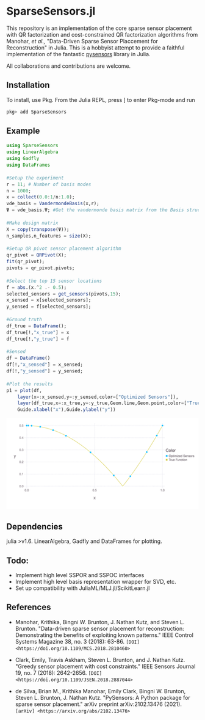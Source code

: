 # SparseSensors.jl
   
   This repository is an implementation of the core sparse sensor placement with QR factorization and cost-constrained QR factorization algorithms from Manohar, _et al.,_ "Data-Driven Sparse Sensor Placcement for Reconstruction" in Julia. This is a hobbyist attempt to provide a faithful implementation of the fantastic [pysensors](https://github.com/dynamicslab/pysensors) library in Julia. 
   
   All collaborations and contributions are welcome.
   
   
   
   ## Installation
   To install, use Pkg. From the Julia REPL, press ] to enter Pkg-mode and run
   ```julia
   pkg> add SparseSensors
   ```
   
   ## Example
   
   ```julia
   using SparseSensors
   using LinearAlgebra
   using Gadfly
   using DataFrames
   
   #Setup the experiment
   r = 11; # Number of basis modes
   n = 1000;
   x = collect(0.0:1/n:1.0);
   vde_basis = VandermondeBasis(x,r);
   Ψ = vde_basis.Ψ; #Get the vandermonde basis matrix from the Basis struct
   
   #Make design matrix
   X = copy(transpose(Ψ));
   n_samples,n_features = size(X);
   
   #Setup QR pivot sensor placement algorithm
   qr_pivot = QRPivot(X);
   fit(qr_pivot);
   pivots = qr_pivot.pivots;
   
   #Select the top 15 sensor locations
   f = abs.(x.^2 .- 0.5);
   selected_sensors = get_sensors(pivots,15);
   x_sensed = x[selected_sensors];
   y_sensed = f[selected_sensors];
   
   #Ground truth
   df_true = DataFrame();
   df_true[!,"x_true"] = x
   df_true[!,"y_true"] = f
   
   #Sensed
   df = DataFrame()
   df[!,"x_sensed"] = x_sensed;
   df[!,"y_sensed"] = y_sensed;
   
   #Plot the results
   p1 = plot(df,
       layer(x=:x_sensed,y=:y_sensed,color=["Optimized Sensors"]),
       layer(df_true,x=:x_true,y=:y_true,Geom.line,Geom.point,color=["True Function"]),
       Guide.xlabel("x"),Guide.ylabel("y"))
   ```
   
   ![](example.svg)
   
   
   ## Dependencies
   
   julia >v1.6.
   LinearAlgebra, Gadfly and DataFrames for plotting.
   
   ## Todo:
   
   - Implement high level SSPOR and SSPOC interfaces
   - Implement high level basis representation wrapper for SVD, etc.
   - Set up compatibility with JuliaML/MLJ.jl/ScikitLearn.jl
   
   References
   ------------
   
   -  Manohar, Krithika, Bingni W. Brunton, J. Nathan Kutz, and Steven L. Brunton.
      "Data-driven sparse sensor placement for reconstruction: Demonstrating the
      benefits of exploiting known patterns."
      IEEE Control Systems Magazine 38, no. 3 (2018): 63-86.
      `[DOI] <https://doi.org/10.1109/MCS.2018.2810460>`
   
   -  Clark, Emily, Travis Askham, Steven L. Brunton, and J. Nathan Kutz.
      "Greedy sensor placement with cost constraints." IEEE Sensors Journal 19, no. 7
      (2018): 2642-2656.
      `[DOI] <https://doi.org/10.1109/JSEN.2018.2887044>`
   
   -  de Silva, Brian M., Krithika Manohar, Emily Clark, Bingni W. Brunton,
      Steven L. Brunton, J. Nathan Kutz.
      "PySensors: A Python package for sparse sensor placement."
      arXiv preprint arXiv:2102.13476 (2021). `[arXiv] <https://arxiv.org/abs/2102.13476>`
